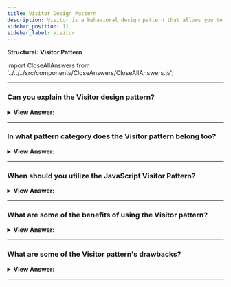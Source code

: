 ```yaml
---
title: Visitor Design Pattern
description: Visitor is a behavioral design pattern that allows you to decouple algorithms from the objects they act on. The Visitor pattern adds new methods to a group of objects without affecting them, and the new logic gets housed in a distinct entity known as the Visitor.
sidebar_position: 11
sidebar_label: Visitor
---
```


**Structural: Visitor Pattern**

import CloseAllAnswers from '../../../src/components/CloseAnswers/CloseAllAnswers.js';

<CloseAllAnswers />

---

### Can you explain the Visitor design pattern?

<details className='answer'>
  <summary>
    <strong>View Answer:</strong>
  </summary>
  <div>
    <div>
      <strong>Interview Response:</strong> Visitor is a behavioral design pattern that allows you to decouple algorithms from the objects they act on. The Visitor pattern adds new methods to a group of objects without affecting them, and the new logic gets housed in a distinct entity known as the Visitor.<br/>
    </div>    
    <div>
</div><br />
  <div><strong className="codeExample">Code Example:</strong><br /><br />

<img src="/img/javascript-visitor.jpg" /><br /><br />

**The objects participating in this pattern are:**

**ObjectStructure** -- example code: _employees array_

- maintains a collection of elements that can be iterated over

**Elements** -- example code: _Employee objects_

- defines an accept method that accepts visitor objects
- in the accept method, the Visitor's visit method is invoked with 'this' as a parameter

**Visitor** -- example code: _ExtraSalary, ExtraVacation_

- implements a visitor method. The argument is the element being visited. This is where the Element's changes are made

<br/>

```js
let Employee = function (name, salary, vacation) {
  let self = this;

  this.accept = function (visitor) {
    visitor.visit(self);
  };

  this.getName = function () {
    return name;
  };

  this.getSalary = function () {
    return salary;
  };

  this.setSalary = function (sal) {
    salary = sal;
  };

  this.getVacation = function () {
    return vacation;
  };

  this.setVacation = function (vac) {
    vacation = vac;
  };
};

let ExtraSalary = function () {
  this.visit = function (emp) {
    emp.setSalary(emp.getSalary() * 1.1);
  };
};

let ExtraVacation = function () {
  this.visit = function (emp) {
    emp.setVacation(emp.getVacation() + 2);
  };
};

function run() {
  let employees = [
    new Employee('John', 10000, 10),
    new Employee('Mary', 20000, 21),
    new Employee('Boss', 250000, 51),
  ];

  let visitorSalary = new ExtraSalary();
  let visitorVacation = new ExtraVacation();

  for (let i = 0, len = employees.length; i < len; i++) {
    let emp = employees[i];

    emp.accept(visitorSalary);
    emp.accept(visitorVacation);
    console.log(
      emp.getName() +
        ': $' +
        emp.getSalary() +
        ' and ' +
        emp.getVacation() +
        ' vacation days'
    );
  }
}

run();

/*

OUTPUT:

John: $11000 and 12 vacation days
Mary: $22000 and 23 vacation days
Boss: $275000 and 53 vacation days

*/
```

</div>
 </div>

</details>

---

### In what pattern category does the Visitor pattern belong too?

<details>
  <summary>
    <strong>View Answer:</strong>
  </summary>
  <div>
    <div>
      <strong>Interview Response:</strong> The Visitor pattern is part of the Behavioral design pattern set.
    </div>
  </div>
</details>

---

### When should you utilize the JavaScript Visitor Pattern?

<details>
  <summary>
    <strong>View Answer:</strong>
  </summary>
  <div>
    <div>
      <strong>Interview Response:</strong> Visitor pattern can be used when…
    </div>
    <br />
    <div></div>

- Similar procedures must be done on various data structure objects.
- Specific operations must be carried out on multiple items in the data structure.
- You wish to make libraries or frameworks more extensible.

<br />
  </div>
</details>

---

### What are some of the benefits of using the Visitor pattern?

<details>
  <summary>
    <strong>View Answer:</strong>
  </summary>
  <div>
    <div>
      <strong>Interview Response:</strong> Benefits of the Visitor Pattern
    </div>
    <br />
    <div></div>

- The principle of open/closed. You may add new behavior that works with objects of various classes without modifying the classes themselves.
- Single Responsibility Principle. You can move multiple versions of the same behavior into the same class.
- While working with various objects, a visitor object might get helpful information. This information is useful if you wish to traverse a complicated object structure, such as an object tree, and apply the Visitor to each item in the structure.

<br />
  </div>
</details>

---

### What are some of the Visitor pattern's drawbacks?

<details>
  <summary>
    <strong>View Answer:</strong>
  </summary>
  <div>
    <div>
      <strong>Interview Response:</strong> Drawbacks of the Visitor Pattern.
    </div>
    <br />
    <div></div>

- Every time a class is added or withdrawn from the element hierarchy; you must notify all visitors.
- Visitors may not have access to the private fields and methods of the components with which they are expected to operate.

<br />
  </div>
</details>

---
